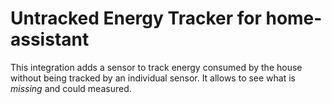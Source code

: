 # Untracked Energy Tracker for home-assistant

This integration adds a sensor to track energy consumed by the house without being tracked by an individual sensor.
It allows to see what is *missing* and could measured.
